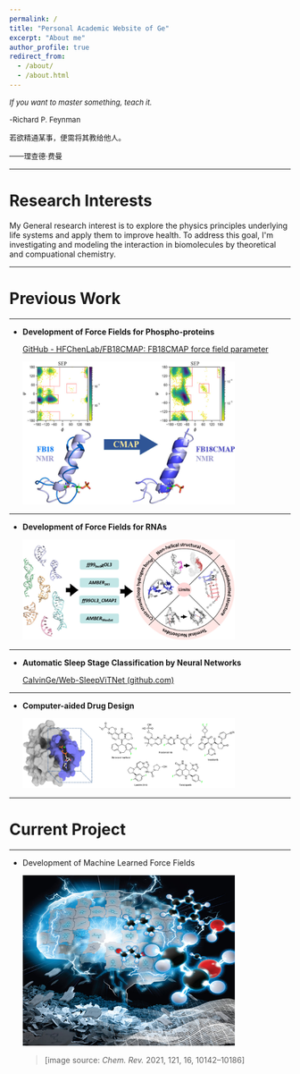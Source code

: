 ```yaml
---
permalink: /
title: "Personal Academic Website of Ge"
excerpt: "About me"
author_profile: true
redirect_from: 
  - /about/
  - /about.html
---
```


<font size=2><i>If you want to master something, teach it.</i></font>                                            

 <font size=2></font>     

<font size=2>-Richard P. Feynman</font>     

<font size=2> </font> <font size=2></font>     

<font size=2> 若欲精通某事，便需将其教给他人。</font>    

 <font size=2></font>     

<font size=2>——理查德·费曼  </font>     

---

# Research Interests

My General research interest is to explore the physics principles underlying life systems and apply them to improve health. To address this goal, I'm investigating and modeling the interaction in biomolecules by theoretical and compuational chemistry.

---



# Previous Work

---



* **Development of Force Fields for Phospho-proteins**

  [GitHub - HFChenLab/FB18CMAP: FB18CMAP force field parameter](https://github.com/HFChenLab/FB18CMAP)

  <img src="./images/fb18cmap.jpeg" alt="qm"  width = "380" height = "255" />

---



* **Development of Force Fields for RNAs**

  <img src="./images/rna_test.jpg" alt="qm"  width = "380" height = "180" />

---



* **Automatic Sleep Stage Classification by Neural Networks**

  [CalvinGe/Web-SleepViTNet (github.com)](https://github.com/CalvinGe/Web-SleepViTNet)

---



* **Computer-aided Drug Design**

  <img src="./images/cadd.png" alt="qm"  width = "380" height = "125" />

---



# Current Project

---



* Development of Machine Learned Force Fields

  <img src="./images/mlff.jpeg" alt="qm"  width = "380" height = "305" />

  > [image source: *Chem. Rev.* 2021, 121, 16, 10142–10186]

